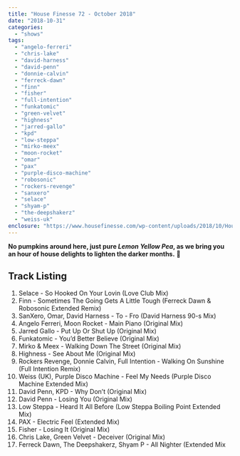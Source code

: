 ```yaml
---
title: "House Finesse 72 - October 2018"
date: "2018-10-31"
categories: 
  - "shows"
tags: 
  - "angelo-ferreri"
  - "chris-lake"
  - "david-harness"
  - "david-penn"
  - "donnie-calvin"
  - "ferreck-dawn"
  - "finn"
  - "fisher"
  - "full-intention"
  - "funkatomic"
  - "green-velvet"
  - "highness"
  - "jarred-gallo"
  - "kpd"
  - "low-steppa"
  - "mirko-meex"
  - "moon-rocket"
  - "omar"
  - "pax"
  - "purple-disco-machine"
  - "robosonic"
  - "rockers-revenge"
  - "sanxero"
  - "selace"
  - "shyam-p"
  - "the-deepshakerz"
  - "weiss-uk"
enclosure: "https://www.housefinesse.com/wp-content/uploads/2018/10/House_Finesse_October_2018_LYP.mp3 144197161 audio/mpeg "
---
```


**No pumpkins around here, just pure _Lemon Yellow Pea_, as we bring you an hour of house delights to lighten the darker months.** 🎃

## Track Listing

1. Selace - So Hooked On Your Lovin (Love Club Mix)
2. Finn - Sometimes The Going Gets A Little Tough (Ferreck Dawn & Robosonic Extended Remix)
3. SanXero, Omar, David Harness - To - Fro (David Harness 90-s Mix)
4. Angelo Ferreri, Moon Rocket - Main Piano (Original Mix)
5. Jarred Gallo - Put Up Or Shut Up (Original Mix)
6. Funkatomic - You’d Better Believe (Original Mix)
7. Mirko & Meex - Walking Down The Street (Original Mix)
8. Highness - See About Me (Original Mix)
9. Rockers Revenge, Donnie Calvin, Full Intention - Walking On Sunshine (Full Intention Remix)
10. Weiss (UK), Purple Disco Machine - Feel My Needs (Purple Disco Machine Extended Mix)
11. David Penn, KPD - Why Don’t (Original Mix)
12. David Penn - Losing You (Original Mix)
13. Low Steppa - Heard It All Before (Low Steppa Boiling Point Extended Mix)
14. PAX - Electric Feel (Extended Mix)
15. Fisher - Losing It (Original Mix)
16. Chris Lake, Green Velvet - Deceiver (Original Mix)
17. Ferreck Dawn, The Deepshakerz, Shyam P - All Nighter (Extended Mix
